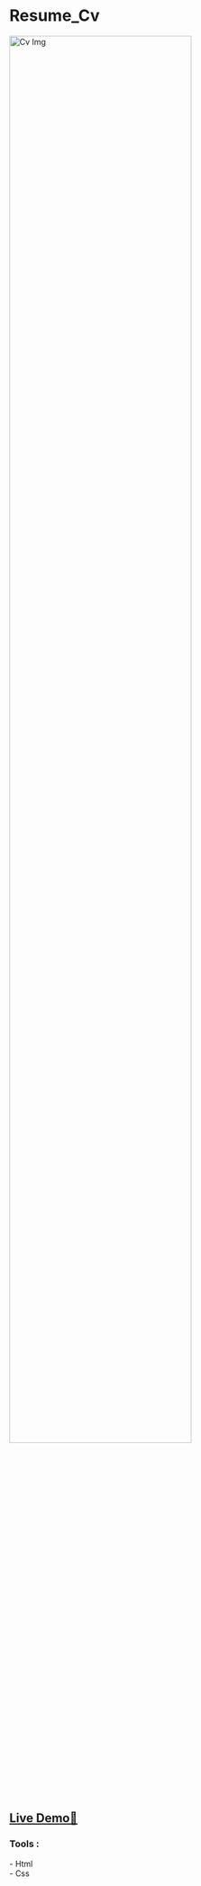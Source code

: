 # Resume_Cv
<img src="https://user-images.githubusercontent.com/102685868/220424391-22ee0eba-a9d4-4df0-a241-e8b10df5037e.png" alt="Cv Img" width=80% >
<h2><a href="https://islam-web-site.netlify.app/">Live Demo🚀</a></h2>
<h3>Tools :</h3>
- Html<br>
- Css<br>
